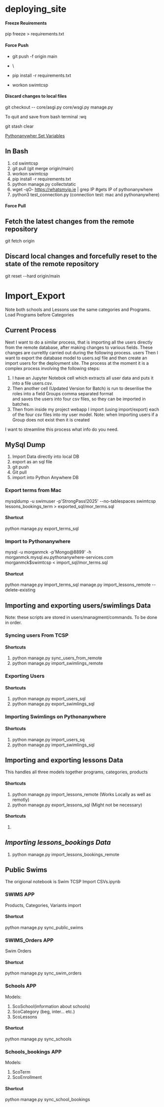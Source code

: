 # deploying\_site

#### Freeze Reuirements

pip freeze > requirements.txt

#### Force Push

* git push -f origin main
* \

* pip install -r requirements.txt
* workon swimtcsp

#### Discard changes to local files

git checkout -- core/asgi.py core/wsgi.py manage.py

To quit and save from bash terminal :wq

git stash clear

[Pythonanywher Set Variables](https://help.pythonanywhere.com/pages/environment-variables-for-web-apps/)
## In Bash
1. cd swimtcsp
2. git pull (git merge origin/main)
3. workon swimtcsp
4. pip install -r requirements.txt
5. python manage.py collectstatic
6. wget -qO- https://whatsmyip.ie | grep IP #gets IP of pythonanywhere
7. python3 test_connection.py (connection test: mac and pythonanywhere)


#### Force Pull

## Fetch the latest changes from the remote repository

git fetch origin

## Discard local changes and forcefully reset to the state of the remote repository

git reset --hard origin/main


# Import\_Export

Note both schools and Lessons use the same categories and Programs. Load Programs before Categories
## Current Process
Next I want to do a similar process, that is importing all the users directly from the remote database, after making 
changes to various fields. These changes are curreltly carried out during the following process.
users Then  I want to export the database model to users.sql file and then create an import users for the deployment 
site. 
The process at the moment it is a complex process involving the following steps:
1. I have an Jupyter Notebok cell which extracts all user data and puts it into a file users.csv.
2. Then another cell (Updated Version for Batch) is run to deserilise the roles into a field Groups comma separated 
   format  
   and 
   saves the users into four csv files,
   so they can be imported in batches.
3. Then from inside my project webapp I import (using import/export) each of the four csv files into my user model.
 Note: when Importing users if a Group does not exist then it is created

I want to streamline this process what info do you need.

## MySql Dump
1. Import Data directly into local DB
2. export as an sql file
3. git push
4. Git pull
5. import into Python Anywhere DB
### Export terms from Mac
mysqldump -u swimuser -p'StrongPass!2025' --no-tablespaces swimtcsp lessons_bookings_term > exported_sql/mor_terms.sql
#### Shortcut
python manage.py export_terms_sql
### Import to Pythonanywhere
mysql -u morganmck -p'Mongo@8899' -h morganmck.mysql.eu.pythonanywhere-services.com morganmck\$swimtcsp < import_sql/mor_terms.sql
#### Shortcut
python manage.py import_terms_sql
manage.py import_lessons_remote --delete-existing
## Importing and exporting users/swimlings Data
Note: these scripts are stored in users/managment/commands. To be done in order.
### Syncing users From TCSP
#### Shortcuts
1. python manage.py sync_users_from_remote
2. python manage.py import_swimlings_remote

### Exporting Users
#### Shortcuts
1. python manage.py export_users_sql
2. python manage.py export_swimlings_sql
### Importing Swimlings on Pythonanywhere
#### Shortcuts
1. python manage.py import_users_sq
2. python manage.py import_swimlings_sql

## Importing and exporting lessons Data
This handles all three models together programs, categories, products
#### Shortcuts
1. python manage.py import_lessons_remote (Works Locally as well as remotly)
2. python manage.py export_lessons_sql (Might not be necessary)
#### Shortcuts
1. 
## _Importing  lessons_bookings Data_
1. python manage.py import_lessons_bookings_remote 
## Public Swims
The origional notebook is Swim TCSP Import CSVs.ipynb
### SWIMS APP
Products, Categories, Variants import
#### Shortcut
python manage.py sync_public_swims

### SWIMS_Orders APP
Swim Orders
#### Shortcut
python manage.py sync_swim_orders

### Schools APP
Models: 
1. ScoSchool(information about schools)
2. ScoCategory (beg, inter... etc.)
3. ScoLessons
#### Shortcut
python manage.py sync_schools
### Schools_bookings APP
Models: 
1. ScoTerm
2. ScoEnrollment

#### Shortcut
python manage.py sync_school_bookings